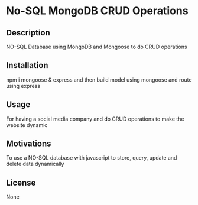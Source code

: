 # No-SQL MongoDB CRUD Operations

## Description

NO-SQL Database using MongoDB and Mongoose to do CRUD operations

## Installation

npm i mongoose & express and then build model using mongoose and route using express

## Usage

For having a social media company and do CRUD operations to make the website dynamic

## Motivations

To use a NO-SQL database with javascript to store, query, update and delete data dynamically

## License

None